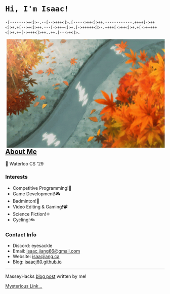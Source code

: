 # __```Hi, I'm Isaac!```__
```brainfuck
-[------->+<]>-.--[-->+++<]>.[----->++<]>++.------------.++++[->++<]>+.+[-->+<]>++.---[->+++<]>+.[->+++++<]>-.++++[->++<]>+.+[->+++++<]>+.++[->+++<]>++..++.[--->+<]>.
```

<img margin="20" align="right" width="500" height="343" src="anime-leaves.gif">

## [About Me](https://github.com/IsaacJ60)

🔭 Waterloo CS '29

### Interests
- Competitive Programming!🐍
- Game Development!🎮
- Badminton!🏸
- Video Editing & Gaming!📽️
- Science Fiction!⚛️
- Cycling!🚲

### Contact Info
- Discord: eyesackle
- Email: isaac.jiang66@gmail.com
- Website: [isaacjiang.ca](https://isaacjiang.ca)
- Blog: [isaacj60.github.io](https://isaacj60.github.io)

---

MasseyHacks [blog post](https://www.inspiritai.com/blogs/ai-student-blog/masseyhacks#:~:text=MasseyHacks%20is%20a%20hackathon%20event,its%20welcoming%20and%20inclusive%20environment) written by me!

[Mysterious Link...](https://dmoj.ca/user/IsaacJ60)

<!---
IsaacJ60/IsaacJ60 is a ✨ special ✨ repository because its `README.md` (this file) appears on your GitHub profile.
You can click the Preview link to take a look at your changes.
--->
